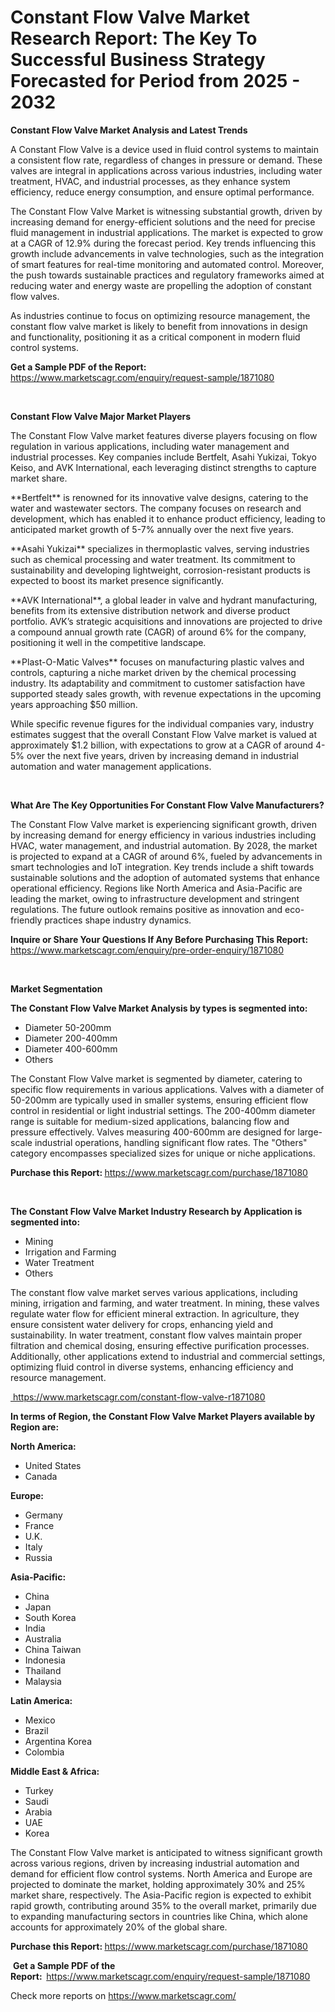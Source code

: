 <p><h1>Constant Flow Valve Market Research Report: The Key To Successful Business Strategy Forecasted for Period from 2025 - 2032</h1></p><p><strong>Constant Flow Valve Market Analysis and Latest Trends</strong></p>
<p><p>A Constant Flow Valve is a device used in fluid control systems to maintain a consistent flow rate, regardless of changes in pressure or demand. These valves are integral in applications across various industries, including water treatment, HVAC, and industrial processes, as they enhance system efficiency, reduce energy consumption, and ensure optimal performance.</p><p>The Constant Flow Valve Market is witnessing substantial growth, driven by increasing demand for energy-efficient solutions and the need for precise fluid management in industrial applications. The market is expected to grow at a CAGR of 12.9% during the forecast period. Key trends influencing this growth include advancements in valve technologies, such as the integration of smart features for real-time monitoring and automated control. Moreover, the push towards sustainable practices and regulatory frameworks aimed at reducing water and energy waste are propelling the adoption of constant flow valves.</p><p>As industries continue to focus on optimizing resource management, the constant flow valve market is likely to benefit from innovations in design and functionality, positioning it as a critical component in modern fluid control systems.</p></p>
<p><strong>Get a Sample PDF of the Report:&nbsp;</strong> <a href="https://www.marketscagr.com/enquiry/request-sample/1871080?utm_campaign=3224&utm_medium=2&utm_source=Github&utm_content=ia&utm_term=11042025&utm_id=constant-flow-valve">https://www.marketscagr.com/enquiry/request-sample/1871080</a></p>
<p>&nbsp;</p>
<p><strong>Constant Flow Valve Major Market Players</strong></p>
<p><p>The Constant Flow Valve market features diverse players focusing on flow regulation in various applications, including water management and industrial processes. Key companies include Bertfelt, Asahi Yukizai, Tokyo Keiso, and AVK International, each leveraging distinct strengths to capture market share. </p><p>**Bertfelt** is renowned for its innovative valve designs, catering to the water and wastewater sectors. The company focuses on research and development, which has enabled it to enhance product efficiency, leading to anticipated market growth of 5-7% annually over the next five years.</p><p>**Asahi Yukizai** specializes in thermoplastic valves, serving industries such as chemical processing and water treatment. Its commitment to sustainability and developing lightweight, corrosion-resistant products is expected to boost its market presence significantly.</p><p>**AVK International**, a global leader in valve and hydrant manufacturing, benefits from its extensive distribution network and diverse product portfolio. AVK’s strategic acquisitions and innovations are projected to drive a compound annual growth rate (CAGR) of around 6% for the company, positioning it well in the competitive landscape.</p><p>**Plast-O-Matic Valves** focuses on manufacturing plastic valves and controls, capturing a niche market driven by the chemical processing industry. Its adaptability and commitment to customer satisfaction have supported steady sales growth, with revenue expectations in the upcoming years approaching $50 million.</p><p>While specific revenue figures for the individual companies vary, industry estimates suggest that the overall Constant Flow Valve market is valued at approximately $1.2 billion, with expectations to grow at a CAGR of around 4-5% over the next five years, driven by increasing demand in industrial automation and water management applications.</p></p>
<p>&nbsp;</p>
<p><strong>What Are The Key Opportunities For Constant Flow Valve Manufacturers?</strong></p>
<p><p>The Constant Flow Valve market is experiencing significant growth, driven by increasing demand for energy efficiency in various industries including HVAC, water management, and industrial automation. By 2028, the market is projected to expand at a CAGR of around 6%, fueled by advancements in smart technologies and IoT integration. Key trends include a shift towards sustainable solutions and the adoption of automated systems that enhance operational efficiency. Regions like North America and Asia-Pacific are leading the market, owing to infrastructure development and stringent regulations. The future outlook remains positive as innovation and eco-friendly practices shape industry dynamics.</p></p>
<p><strong>Inquire or Share Your Questions If Any Before Purchasing This Report:</strong> <a href="https://www.marketscagr.com/enquiry/pre-order-enquiry/1871080?utm_campaign=3224&utm_medium=2&utm_source=Github&utm_content=ia&utm_term=11042025&utm_id=constant-flow-valve">https://www.marketscagr.com/enquiry/pre-order-enquiry/1871080</a></p>
<p>&nbsp;</p>
<p><strong>Market Segmentation</strong></p>
<p><strong>The Constant Flow Valve Market Analysis by types is segmented into:</strong></p>
<p><ul><li>Diameter 50-200mm</li><li>Diameter 200-400mm</li><li>Diameter 400-600mm</li><li>Others</li></ul></p>
<p><p>The Constant Flow Valve market is segmented by diameter, catering to specific flow requirements in various applications. Valves with a diameter of 50-200mm are typically used in smaller systems, ensuring efficient flow control in residential or light industrial settings. The 200-400mm diameter range is suitable for medium-sized applications, balancing flow and pressure effectively. Valves measuring 400-600mm are designed for large-scale industrial operations, handling significant flow rates. The "Others" category encompasses specialized sizes for unique or niche applications.</p></p>
<p><strong>Purchase this Report:&nbsp;</strong><a href="https://www.marketscagr.com/purchase/1871080?utm_campaign=3224&utm_medium=2&utm_source=Github&utm_content=ia&utm_term=11042025&utm_id=constant-flow-valve">https://www.marketscagr.com/purchase/1871080</a></p>
<p>&nbsp;</p>
<p><strong>The Constant Flow Valve Market Industry Research by Application is segmented into:</strong></p>
<p><ul><li>Mining</li><li>Irrigation and Farming</li><li>Water Treatment</li><li>Others</li></ul></p>
<p><p>The constant flow valve market serves various applications, including mining, irrigation and farming, and water treatment. In mining, these valves regulate water flow for efficient mineral extraction. In agriculture, they ensure consistent water delivery for crops, enhancing yield and sustainability. In water treatment, constant flow valves maintain proper filtration and chemical dosing, ensuring effective purification processes. Additionally, other applications extend to industrial and commercial settings, optimizing fluid control in diverse systems, enhancing efficiency and resource management.</p></p>
<p><a href="https://www.marketscagr.com/constant-flow-valve-r1871080?utm_campaign=3224&utm_medium=2&utm_source=Github&utm_content=ia&utm_term=11042025&utm_id=constant-flow-valve">&nbsp;https://www.marketscagr.com/constant-flow-valve-r1871080</a></p>
<p><strong>In terms of Region, the Constant Flow Valve Market Players available by Region are:</strong></p>
<p>
    <p> <strong> North America: </strong>
        <ul>
            <li>United States</li>
            <li>Canada</li>
        </ul>
        </p> 
    <p> <strong> Europe: </strong>
        <ul>
            <li>Germany</li>
            <li>France</li>
            <li>U.K.</li>
            <li>Italy</li>
            <li>Russia</li>
        </ul>
        </p> 
    <p> <strong> Asia-Pacific: </strong>
        <ul>
            <li>China</li>
            <li>Japan</li>
            <li>South Korea</li>
            <li>India</li>
            <li>Australia</li>
            <li>China Taiwan</li>
            <li>Indonesia</li>
            <li>Thailand</li>
            <li>Malaysia</li>
        </ul>
        </p> 
    <p> <strong> Latin America: </strong>
        <ul>
            <li>Mexico</li>
            <li>Brazil</li>
            <li>Argentina Korea</li>
            <li>Colombia</li>
        </ul>
        </p> 
    <p> <strong> Middle East & Africa: </strong>
        <ul>
            <li>Turkey</li>
            <li>Saudi</li>
            <li>Arabia</li>
            <li>UAE</li>
            <li>Korea</li>
        </ul>
    </p>
    </p>
<p><p>The Constant Flow Valve market is anticipated to witness significant growth across various regions, driven by increasing industrial automation and demand for efficient flow control systems. North America and Europe are projected to dominate the market, holding approximately 30% and 25% market share, respectively. The Asia-Pacific region is expected to exhibit rapid growth, contributing around 35% to the overall market, primarily due to expanding manufacturing sectors in countries like China, which alone accounts for approximately 20% of the global share.</p></p>
<p><strong>Purchase this Report: </strong><a href="https://www.marketscagr.com/purchase/1871080?utm_campaign=3224&utm_medium=2&utm_source=Github&utm_content=ia&utm_term=11042025&utm_id=constant-flow-valve">https://www.marketscagr.com/purchase/1871080</a></p>
<p>&nbsp;<strong>Get a Sample PDF of the Report:&nbsp;&nbsp;</strong><a href="https://www.marketscagr.com/enquiry/request-sample/1871080?utm_campaign=3224&utm_medium=2&utm_source=Github&utm_content=ia&utm_term=11042025&utm_id=constant-flow-valve">https://www.marketscagr.com/enquiry/request-sample/1871080</a></p>
<p><strong></strong></p>
<p>Check more reports on <a href="https://www.marketscagr.com/?utm_campaign=3224&utm_medium=2&utm_source=Github&utm_content=ia&utm_term=11042025&utm_id=constant-flow-valve">https://www.marketscagr.com/</a></p>